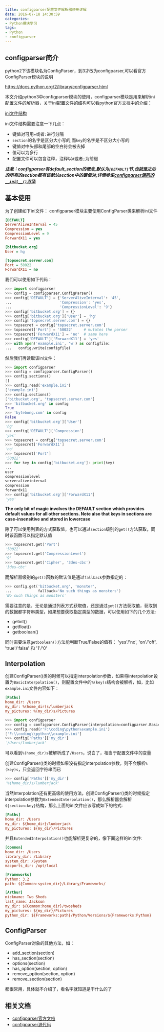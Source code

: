 ```yaml
---
title: configparser配置文件解析器使用详解
date: 2016-07-18 14:30:59
categories: 
- Python模块学习
tags:
- Python
- configparser
---
```


## configparser简介
python2下该模块名为ConfigParser，到3才改为configparser,可以看官方ConfigParser模块的说明

https://docs.python.org/2/library/configparser.html

本文介绍python3中configparser模块的使用，configparser模块是用来解析ini配置文件的解析器，关于ini配置文件的结构可以看python官方文档中的介绍：

[ini文件结构](https://docs.python.org/3.5/library/configparser.html#supported-ini-file-structure)

ini文件结构需要注意一下几点：

- 键值对可用`=`或者`:`进行分隔
- `section`的名字是区分大小写的,而`key`的名字是不区分大小写的
- 键值对中头部和尾部的空白符会被去掉
- 值可以为多行
- 配置文件可以包含注释，注释以`#`或者`;`为前缀

***注意：configparser有default_section的概念,默认为`[DEFAULT]`节,也就是之后的所有的section都有该默认section中的键值对,详情参见[configparser源码的`__init__()`方法](https://hg.python.org/cpython/file/3.5/Lib/configparser.py)***

<!-- more -->

## 基本使用

为了创建如下ini文件：
configparser模块主要使用ConfigParser类来解析ini文件

```ini
[DEFAULT]
ServerAliveInterval = 45
Compression = yes
CompressionLevel = 9
ForwardX11 = yes

[bitbucket.org]
User = hg

[topsecret.server.com]
Port = 50022
ForwardX11 = no
```

我们可以使用如下代码：

```python
>>> import configparser
>>> config = configparser.ConfigParser()
>>> config['DEFAULT'] = {'ServerAliveInterval': '45',
...                      'Compression': 'yes',
...                      'CompressionLevel': '9'}
>>> config['bitbucket.org'] = {}
>>> config['bitbucket.org']['User'] = 'hg'
>>> config['topsecret.server.com'] = {}
>>> topsecret = config['topsecret.server.com']
>>> topsecret['Port'] = '50022'     # mutates the parser
>>> topsecret['ForwardX11'] = 'no'  # same here
>>> config['DEFAULT']['ForwardX11'] = 'yes'
>>> with open('example.ini', 'w') as configfile:
...   config.write(configfile)
```

然后我们再读取该ini文件：

```python
>>> import configparser
>>> config = configparser.ConfigParser()
>>> config.sections()
[]
>>> config.read('example.ini')
['example.ini']
>>> config.sections()
['bitbucket.org', 'topsecret.server.com']
>>> 'bitbucket.org' in config
True
>>> 'bytebong.com' in config
False
>>> config['bitbucket.org']['User']
'hg'
>>> config['DEFAULT']['Compression']
'yes'
>>> topsecret = config['topsecret.server.com']
>>> topsecret['ForwardX11']
'no'
>>> topsecret['Port']
'50022'
>>> for key in config['bitbucket.org']: print(key)
...
user
compressionlevel
serveraliveinterval
compression
forwardx11
>>> config['bitbucket.org']['ForwardX11']
'yes'
```

**The only bit of magic involves the DEFAULT section which provides default values for all other sections. Note also that keys in sections are case-insensitive and stored in lowercase**

除了可以使用列表的方式获取值，也可以通过`section`级别的`get()`方法获取，同时该函数可以指定默认值

```python
>>> topsecret.get('Port')
'50022'
>>> topsecret.get('CompressionLevel')
'9'
>>> topsecret.get('Cipher', '3des-cbc')
'3des-cbc'
```

而解析器级别的`get()`函数的默认值是通过`fallback`参数指定的：

```python
>>> config.get('bitbucket.org', 'monster',
...            fallback='No such things as monsters')
'No such things as monsters'
```

需要注意的是，无论是通过列表方式获取值，还是通过`get()`方法获取值，获取到的数据都字符串类型，如果想要获取指定类型的数据，可以使用如下的几个方法:

- getint()
- getfloat()
- getboolean()

同时需要注意`getboolean()`方法能判断True/False的值有： 'yes'/'no', 'on'/'off', 'true'/'false' 和 '1'/'0' 

## Interpolation
创建ConfigParser()类的时候可以指定interpolation参数，如果将interpolation设置为`BasicInterpolation()`，则配置文件中的`%(key)s`结构会被解析，如，比如`example.ini`文件内容如下：

```ini
[Paths]
home_dir: /Users
my_dir: %(home_dir)s/lumberjack
my_pictures: %(my_dir)s/Pictures
```

```python
>>> import configparser
>>> config = configparser.ConfigParser(interpolation=configparser.BasicInterpolation())
>>> config.read(r'F:\coding\python\example.ini')
['F:\\coding\\python\\example.ini']
>>> config['Paths']['my_dir']
'/Users/lumberjack'
```

可以看到`%(home_dir)s`被解析成了`/Users`，说白了，相当于配置文件中的变量

创建ConfigParser()类的时候如果没有指定interpolation参数，则不会解析`%(key)s`，只会返回字符串而已

```python
>>> config['Paths']['my_dir']
'%(home_dir)s/lumberjack'
```

当然Interpolation还有更高级的使用方法，创建ConfigParser()类的时候指定interpolation参数为`ExtendedInterpolation()`，那么解析器会解析`${section:key}`结构，那么上面的ini文件应该写成如下的格式:

```ini
[Paths]
home_dir: /Users
my_dir: ${home_dir}/lumberjack
my_pictures: ${my_dir}/Pictures
```

并且`ExtendedInterpolation()`也能解析更复杂的，像下面这样的ini文件:

```ini
[Common]
home_dir: /Users
library_dir: /Library
system_dir: /System
macports_dir: /opt/local

[Frameworks]
Python: 3.2
path: ${Common:system_dir}/Library/Frameworks/

[Arthur]
nickname: Two Sheds
last_name: Jackson
my_dir: ${Common:home_dir}/twosheds
my_pictures: ${my_dir}/Pictures
python_dir: ${Frameworks:path}/Python/Versions/${Frameworks:Python}
```

## ConfigParser
ConfigParser对象的其他方法，如：

- add_section(section)
- has_section(section)
- options(section)
- has_option(section, option)
- remove_option(section, option)
- remove_section(section)

都很常用，具体就不介绍了，看名字就知道是干什么的了

## 相关文档

- [configparser官方文档](https://docs.python.org/3.5/library/configparser.html)
- [configparser源代码](https://hg.python.org/cpython/file/3.5/Lib/configparser.py)